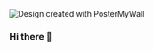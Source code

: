 
  <img src="https://d1csarkz8obe9u.cloudfront.net/embeddesigns/6fff3c5080cba2272946a344cd1ae80b_embed.jpg" style="max-width:800;max-hight:296" alt="Design created with PosterMyWall"/> 

### Hi there 👋

<!--
**holladayian/holladayian** is a ✨ _special_ ✨ repository because its `README.md` (this file) appears on your GitHub profile.

Here are some ideas to get you started:

- 🔭 I’m currently working on ...
- 🌱 I’m currently learning ...
- 👯 I’m looking to collaborate on ...
- 🤔 I’m looking for help with ...
- 💬 Ask me about ...
- 📫 How to reach me: ...
- 😄 Pronouns: ...
- ⚡ Fun fact: ...
-->
